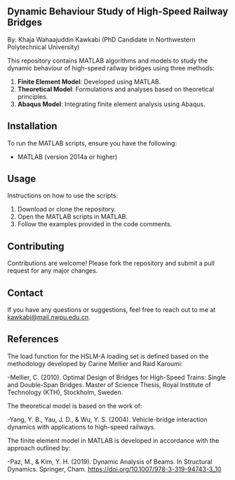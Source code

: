 ## Dynamic Behaviour Study of High-Speed Railway Bridges  
By: Khaja Wahaajuddin Kawkabi (PhD Candidate in Northwestern Polytechnical University)

This repository contains MATLAB algorithms and models to study the dynamic behaviour of high-speed railway bridges using three methods:  

1. **Finite Element Model**: Developed using MATLAB.  
2. **Theoretical Model**: Formulations and analyses based on theoretical principles.  
3. **Abaqus Model**: Integrating finite element analysis using Abaqus.  

## Installation  

To run the MATLAB scripts, ensure you have the following:  
- MATLAB (version 2014a or higher)  

## Usage  

Instructions on how to use the scripts:  
1. Download or clone the repository.  
2. Open the MATLAB scripts in MATLAB.  
3. Follow the examples provided in the code comments.  

## Contributing  

Contributions are welcome! Please fork the repository and submit a pull request for any major changes.  

## Contact  

If you have any questions or suggestions, feel free to reach out to me at [kawkabi@mail.nwpu.edu.cn](mailto:kawkabi@mail.nwpu.edu.cn).

## References
The load function for the HSLM-A loading set is defined based on the methodology developed by Carine Mellier and Raid Karoumi:

-Mellier, C. (2010). Optimal Design of Bridges for High-Speed Trains: Single and Double-Span Bridges. Master of Science Thesis, Royal Institute of Technology (KTH), Stockholm, Sweden.

The theoretical model is based on the work of:

-Yang, Y. B., Yau, J. D., & Wu, Y. S. (2004). Vehicle-bridge interaction dynamics with applications to high-speed railways.

The finite element model in MATLAB is developed in accordance with the approach outlined by:

-Paz, M., & Kim, Y. H. (2019). Dynamic Analysis of Beams. In Structural Dynamics. Springer, Cham. https://doi.org/10.1007/978-3-319-94743-3_10
